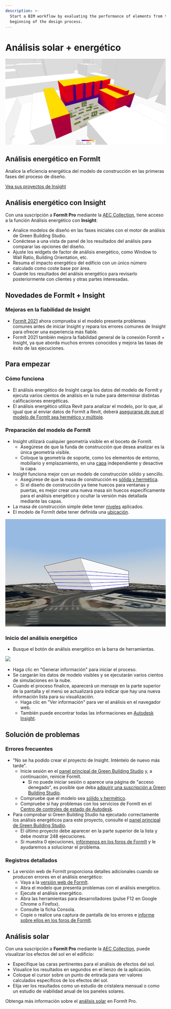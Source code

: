 ```yaml
---
description: >-
  Start a BIM workflow by evaluating the performance of elements from the
  beginning of the design process.
---
```


# Análisis solar + energético

![](<../.gitbook/assets/20220317 Solar Analysis.png>)

## Análisis energético en FormIt

Analice la eficiencia energética del modelo de construcción en las primeras fases del proceso de diseño.

[Vea sus proyectos de Insight](https://gbs.autodesk.com/OneEnergy/Insight)

## Análisis energético con Insight

Con una suscripción a **FormIt Pro** mediante la [AEC Collection](https://www.autodesk.es/collections/architecture-engineering-construction/overview), tiene acceso a la función Análisis energético con **Insight**:

* Analice modelos de diseño en las fases iniciales con el motor de análisis de Green Building Studio.
* Conéctese a una vista de panel de los resultados del análisis para comparar las opciones del diseño.
* Ajuste los widgets de factor de análisis energético, como Window to Wall Ratio, Building Orientation, etc.
* Resuma el impacto energético del edificio con un único número calculado como coste base por área.
* Guarde los resultados del análisis energético para revisarlo posteriormente con clientes y otras partes interesadas.

## Novedades de FormIt + Insight <a href="#insight-what-s-new" id="insight-what-s-new"></a>

### **Mejoras en la fiabilidad de Insight** <a href="#improvements-to-insight-reliability" id="improvements-to-insight-reliability"></a>

* [FormIt 2021](https://formit.autodesk.com/blog/post/introducing-formit-2021) ahora comprueba si el modelo presenta problemas comunes antes de iniciar Insight y repara los errores comunes de Insight para ofrecer una experiencia más fiable.
* FormIt 2021 también mejora la fiabilidad general de la conexión FormIt + Insight, ya que aborda muchos errores conocidos y mejora las tasas de éxito de las ejecuciones.

## Para empezar <a href="#insight-getting-started" id="insight-getting-started"></a>

### **Cómo funciona** <a href="#how-it-works" id="how-it-works"></a>

* El análisis energético de Insight carga los datos del modelo de FormIt y ejecuta varios cientos de análisis en la nube para determinar distintas calificaciones energéticas.
* El análisis energético utiliza Revit para analizar el modelo, por lo que, al igual que al enviar datos de FormIt a Revit, deberá [asegurarse de que el modelo de FormIt sea hermético y múltiple](https://formit.autodesk.com/blog/post/repairing-solid-models).

### **Preparación del modelo de FormIt** <a href="#preparing-your-formit-model" id="preparing-your-formit-model"></a>

* Insight utilizará cualquier geometría visible en el boceto de FormIt.
   * Asegúrese de que la funda de construcción que desea analizar es la única geometría visible.
   * Coloque la geometría de soporte, como los elementos de entorno, mobiliario y emplazamiento, en una [capa](../tool-library/layers.md) independiente y desactive la capa.
* Insight funciona mejor con un modelo de construcción sólido y sencillo.
   * Asegúrese de que la masa de construcción es [sólida y hermética](https://formit.autodesk.com/blog/post/repairing-solid-models).
   * Si el diseño de construcción ya tiene huecos para ventanas y puertas, es mejor crear una nueva masa sin huecos específicamente para el análisis energético y ocultar la versión más detallada mediante las capas.
* La masa de construcción simple debe tener [niveles](../tool-library/levels-and-area.md) aplicados.
* El modelo de FormIt debe tener definida una [ubicación](../tool-library/setting-location.md).

![](../.gitbook/assets/insight.png)

### **Inicio del análisis energético** <a href="#starting-energy-analysis" id="starting-energy-analysis"></a>

* Busque el botón de análisis energético en la barra de herramientas.

![](../.gitbook/assets/generate\_insight.png)

* Haga clic en "Generar información" para iniciar el proceso.
* Se cargarán los datos de modelo visibles y se ejecutarán varios cientos de simulaciones en la nube.
* Cuando el proceso finalice, aparecerá un mensaje en la parte superior de la pantalla y el menú se actualizará para indicar que hay una nueva información lista para su visualización.
   * Haga clic en "Ver información" para ver el análisis en el navegador web.
   * También puede encontrar todas las informaciones en [Autodesk Insight](https://gbs.autodesk.com/OneEnergy/Insight).

## Solución de problemas <a href="#insight-troubleshooting" id="insight-troubleshooting"></a>

### **Errores frecuentes** <a href="#common-errors" id="common-errors"></a>

* "No se ha podido crear el proyecto de Insight. Inténtelo de nuevo más tarde".
   * Inicie sesión en el [panel principal de Green Building Studio](https://gbs.autodesk.com/GBS/Project) y, a continuación, reinicie FormIt.
      * Si no puede iniciar sesión o aparece una página de "acceso denegado", es posible que deba [adquirir una suscripción a Green Building Studio](https://knowledge.autodesk.com/search-result/caas/CloudHelp/cloudhelp/ESP/BPA-Help/files/GUID-7FCFF904-F943-4020-BF7F-53AA7148673D-htm.html).
   * Compruebe que el modelo sea [sólido y hermético](https://formit.autodesk.com/blog/post/repairing-solid-models).
   * Compruebe si hay problemas con los servicios de FormIt en el [Centro de controles de estado de Autodesk](https://health.autodesk.com/).
* Para comprobar si Green Building Studio ha ejecutado correctamente los análisis energéticos para este proyecto, consulte el [panel principal de Green Building Studio](https://gbs.autodesk.com/GBS/Project).
   * El último proyecto debe aparecer en la parte superior de la lista y debe mostrar 248 ejecuciones.
   * Si muestra 0 ejecuciones, [infórmenos en los foros de FormIt](https://forums.autodesk.com/t5/formit-forum/bd-p/142?profile.language=es) y le ayudaremos a solucionar el problema.

### **Registros detallados** <a href="#detailed-logs" id="detailed-logs"></a>

* La versión web de FormIt proporciona detalles adicionales cuando se producen errores en el análisis energético:
   * Vaya a la [versión web de FormIt](https://formit.autodesk.com/app).
   * Abra el modelo que presenta problemas con el análisis energético.
   * Ejecute el análisis energético.
   * Abra las herramientas para desarrolladores (pulse F12 en Google Chrome o Firefox).
   * Consulte la ficha Consola.
   * Copie o realice una captura de pantalla de los errores e [informe sobre ellos en los foros de FormIt](https://forums.autodesk.com/t5/formit-forum/bd-p/142?profile.language=es).

## Análisis solar

Con una suscripción a **FormIt Pro** mediante la [AEC Collection](https://www.autodesk.es/collections/architecture-engineering-construction/overview), puede visualizar los efectos del sol en el edificio:

* Especifique las caras pertinentes para el análisis de efectos del sol.
* Visualice los resultados en segundos en el lienzo de la aplicación.
* Coloque el cursor sobre un punto de entrada para ver valores calculados específicos de los efectos del sol.
* Elija ver los resultados como un estudio de cristalera mensual o como un estudio de viabilidad anual de los paneles solares.

Obtenga más información sobre el [análisis solar](../tool-library/solar-analysis.md) en FormIt Pro.
